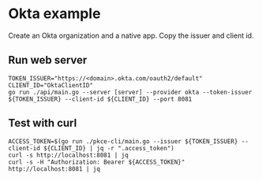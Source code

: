 # Okta example

Create an Okta organization and a native app. Copy the issuer and client id.

## Run web server

```shell
TOKEN_ISSUER="https://<domain>.okta.com/oauth2/default"
CLIENT_ID="OktaClientID"
go run ./api/main.go --server [server] --provider okta --token-issuer ${TOKEN_ISSUER} --client-id ${CLIENT_ID} --port 8081
```

## Test with curl

```shell
ACCESS_TOKEN=$(go run ./pkce-cli/main.go --issuer ${TOKEN_ISSUER} --client-id ${CLIENT_ID} | jq -r ".access_token")
curl -s http://localhost:8081 | jq
curl -s -H "Authorization: Bearer ${ACCESS_TOKEN}" http://localhost:8081 | jq
```